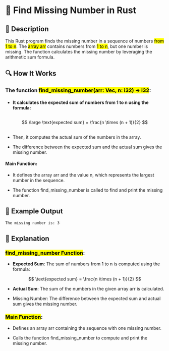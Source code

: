 # 📌 Find Missing Number in Rust

## 🚀 Description
This Rust program finds the missing number in a sequence of numbers <mark>from 1 to n</mark>. The <mark>array arr</mark> contains numbers from <mark>1 to n</mark>, but one number is missing. The function calculates the missing number by leveraging the arithmetic sum formula.

## 🔍 How It Works
### The function <mark>find_missing_number(arr: Vec<i32>, n: i32) -> i32</mark>:

 - #### It calculates the expected sum of numbers from 1 to n using the formula:
##
$$
\large \text{expected sum} = \frac{n \times (n + 1)}{2}
$$
##
 
- Then, it computes the actual sum of the numbers in the array.

- The difference between the expected sum and the actual sum gives the missing number.


#### Main Function:

- It defines the array arr and the value n, which represents the largest number in the sequence.

- The function find_missing_number is called to find and print the missing number.

## 🎯 Example Output
```sh
The missing number is: 3
```

## 📂 Explanation
### <mark>find_missing_number Function</mark>:
- **Expected Sum**: The sum of numbers from 1 to n is computed using the formula:
  
$$
\text{expected sum} = \frac{n \times (n + 1)}{2}
$$

- **Actual Sum**: The sum of the numbers in the given array arr is calculated.

- Missing Number: The difference between the expected sum and actual sum gives the missing number.

### <mark>Main Function</mark>:
- Defines an array arr containing the sequence with one missing number.

- Calls the function find_missing_number to compute and print the missing number.
